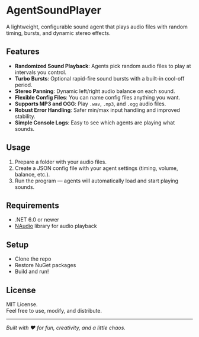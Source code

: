 ﻿# AgentSoundPlayer

A lightweight, configurable sound agent that plays audio files with random timing, bursts, and dynamic stereo effects.

## Features
- **Randomized Sound Playback**: Agents pick random audio files to play at intervals you control.
- **Turbo Bursts**: Optional rapid-fire sound bursts with a built-in cool-off period.
- **Stereo Panning**: Dynamic left/right audio balance on each sound.
- **Flexible Config Files**: You can name config files anything you want.
- **Supports MP3 and OGG**: Play `.wav`, `.mp3`, and `.ogg` audio files.
- **Robust Error Handling**: Safer min/max input handling and improved stability.
- **Simple Console Logs**: Easy to see which agents are playing what sounds.

## Usage
1. Prepare a folder with your audio files.
2. Create a JSON config file with your agent settings (timing, volume, balance, etc.).
3. Run the program — agents will automatically load and start playing sounds.


## Requirements
- .NET 6.0 or newer
- [NAudio](https://github.com/naudio/NAudio) library for audio playback

## Setup
- Clone the repo
- Restore NuGet packages
- Build and run!

## License
MIT License.  
Feel free to use, modify, and distribute.

---

*Built with ❤️ for fun, creativity, and a little chaos.*
